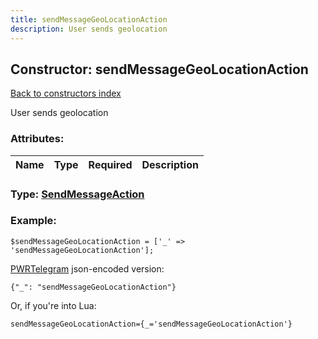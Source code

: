 ```yaml
---
title: sendMessageGeoLocationAction
description: User sends geolocation
---
```

## Constructor: sendMessageGeoLocationAction  
[Back to constructors index](index.md)



User sends geolocation

### Attributes:

| Name     |    Type       | Required | Description |
|----------|---------------|----------|-------------|



### Type: [SendMessageAction](../types/SendMessageAction.md)


### Example:

```
$sendMessageGeoLocationAction = ['_' => 'sendMessageGeoLocationAction'];
```  

[PWRTelegram](https://pwrtelegram.xyz) json-encoded version:

```
{"_": "sendMessageGeoLocationAction"}
```


Or, if you're into Lua:  


```
sendMessageGeoLocationAction={_='sendMessageGeoLocationAction'}

```


